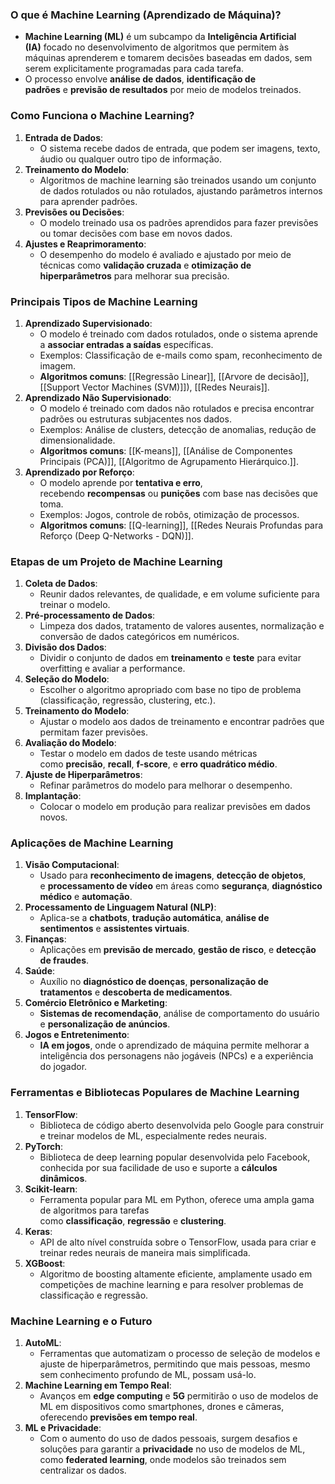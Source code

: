 ### **O que é Machine Learning (Aprendizado de Máquina)?**

- **Machine Learning (ML)** é um subcampo da **Inteligência Artificial (IA)** focado no desenvolvimento de algoritmos que permitem às máquinas aprenderem e tomarem decisões baseadas em dados, sem serem explicitamente programadas para cada tarefa.
- O processo envolve **análise de dados**, **identificação de padrões** e **previsão de resultados** por meio de modelos treinados.

### **Como Funciona o Machine Learning?**

1. **Entrada de Dados**:
    - O sistema recebe dados de entrada, que podem ser imagens, texto, áudio ou qualquer outro tipo de informação.
2. **Treinamento do Modelo**:
    - Algoritmos de machine learning são treinados usando um conjunto de dados rotulados ou não rotulados, ajustando parâmetros internos para aprender padrões.
3. **Previsões ou Decisões**:
    - O modelo treinado usa os padrões aprendidos para fazer previsões ou tomar decisões com base em novos dados.
4. **Ajustes e Reaprimoramento**:
    - O desempenho do modelo é avaliado e ajustado por meio de técnicas como **validação cruzada** e **otimização de hiperparâmetros** para melhorar sua precisão.

### **Principais Tipos de Machine Learning**

1. **Aprendizado Supervisionado**:
    - O modelo é treinado com dados rotulados, onde o sistema aprende a **associar entradas a saídas** específicas.
    - Exemplos: Classificação de e-mails como spam, reconhecimento de imagem.
    - **Algoritmos comuns**: [[Regressão Linear]], [[Arvore de decisão]], [[Support Vector Machines (SVM)]]), [[Redes Neurais]].
2. **Aprendizado Não Supervisionado**:
    - O modelo é treinado com dados não rotulados e precisa encontrar padrões ou estruturas subjacentes nos dados.
    - Exemplos: Análise de clusters, detecção de anomalias, redução de dimensionalidade.
    - **Algoritmos comuns**: [[K-means]], [[Análise de Componentes Principais (PCA)]], [[Algoritmo de Agrupamento Hierárquico.]].
3. **Aprendizado por Reforço**:
    - O modelo aprende por **tentativa e erro**, recebendo **recompensas** ou **punições** com base nas decisões que toma.
    - Exemplos: Jogos, controle de robôs, otimização de processos.
    - **Algoritmos comuns**: [[Q-learning]], [[Redes Neurais Profundas para Reforço (Deep Q-Networks - DQN)]].

### **Etapas de um Projeto de Machine Learning**

1. **Coleta de Dados**:
    - Reunir dados relevantes, de qualidade, e em volume suficiente para treinar o modelo.
2. **Pré-processamento de Dados**:
    - Limpeza dos dados, tratamento de valores ausentes, normalização e conversão de dados categóricos em numéricos.
3. **Divisão dos Dados**:
    - Dividir o conjunto de dados em **treinamento** e **teste** para evitar overfitting e avaliar a performance.
4. **Seleção do Modelo**:
    - Escolher o algoritmo apropriado com base no tipo de problema (classificação, regressão, clustering, etc.).
5. **Treinamento do Modelo**:
    - Ajustar o modelo aos dados de treinamento e encontrar padrões que permitam fazer previsões.
6. **Avaliação do Modelo**:
    - Testar o modelo em dados de teste usando métricas como **precisão**, **recall**, **f-score**, e **erro quadrático médio**.
7. **Ajuste de Hiperparâmetros**:
    - Refinar parâmetros do modelo para melhorar o desempenho.
8. **Implantação**:
    - Colocar o modelo em produção para realizar previsões em dados novos.

### **Aplicações de Machine Learning**

1. **Visão Computacional**:
    - Usado para **reconhecimento de imagens**, **detecção de objetos**, e **processamento de vídeo** em áreas como **segurança**, **diagnóstico médico** e **automação**.
2. **Processamento de Linguagem Natural (NLP)**:
    - Aplica-se a **chatbots**, **tradução automática**, **análise de sentimentos** e **assistentes virtuais**.
3. **Finanças**:
    - Aplicações em **previsão de mercado**, **gestão de risco**, e **detecção de fraudes**.
4. **Saúde**:
    - Auxílio no **diagnóstico de doenças**, **personalização de tratamentos** e **descoberta de medicamentos**.
5. **Comércio Eletrônico e Marketing**:
    - **Sistemas de recomendação**, análise de comportamento do usuário e **personalização de anúncios**.
6. **Jogos e Entretenimento**:
    - **IA em jogos**, onde o aprendizado de máquina permite melhorar a inteligência dos personagens não jogáveis (NPCs) e a experiência do jogador.

### **Ferramentas e Bibliotecas Populares de Machine Learning**

1. **TensorFlow**:
    - Biblioteca de código aberto desenvolvida pelo Google para construir e treinar modelos de ML, especialmente redes neurais.
2. **PyTorch**:
    - Biblioteca de deep learning popular desenvolvida pelo Facebook, conhecida por sua facilidade de uso e suporte a **cálculos dinâmicos**.
3. **Scikit-learn**:
    - Ferramenta popular para ML em Python, oferece uma ampla gama de algoritmos para tarefas como **classificação**, **regressão** e **clustering**.
4. **Keras**:
    - API de alto nível construída sobre o TensorFlow, usada para criar e treinar redes neurais de maneira mais simplificada.
5. **XGBoost**:
    - Algoritmo de boosting altamente eficiente, amplamente usado em competições de machine learning e para resolver problemas de classificação e regressão.

### **Machine Learning e o Futuro**

1. **AutoML**:
    - Ferramentas que automatizam o processo de seleção de modelos e ajuste de hiperparâmetros, permitindo que mais pessoas, mesmo sem conhecimento profundo de ML, possam usá-lo.
2. **Machine Learning em Tempo Real**:
    - Avanços em **edge computing** e **5G** permitirão o uso de modelos de ML em dispositivos como smartphones, drones e câmeras, oferecendo **previsões em tempo real**.
3. **ML e Privacidade**:
    - Com o aumento do uso de dados pessoais, surgem desafios e soluções para garantir a **privacidade** no uso de modelos de ML, como **federated learning**, onde modelos são treinados sem centralizar os dados.